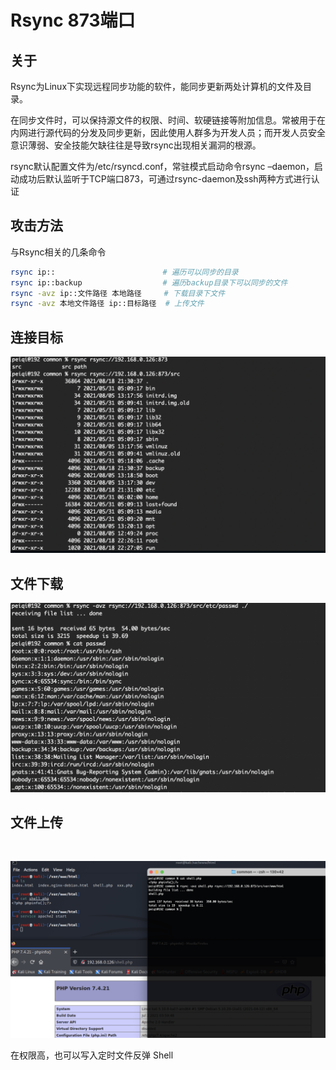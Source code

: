 # Rsync 873端口

## 关于

<a-checkbox checked>Rsync为Linux下实现远程同步功能的软件，能同步更新两处计算机的文件及目录。</a-checkbox></br>

<a-checkbox checked>在同步文件时，可以保持源文件的权限、时间、软硬链接等附加信息。常被用于在内网进行源代码的分发及同步更新，因此使用人群多为开发人员；而开发人员安全意识薄弱、安全技能欠缺往往是导致rsync出现相关漏洞的根源。</a-checkbox></br>

<a-checkbox checked>rsync默认配置文件为/etc/rsyncd.conf，常驻模式启动命令rsync –daemon，启动成功后默认监听于TCP端口873，可通过rsync-daemon及ssh两种方式进行认证</a-checkbox></br>

## 攻击方法

与Rsync相关的几条命令

```bash
rsync ip::                        # 遍历可以同步的目录
rsync ip::backup                  # 遍历backup目录下可以同步的文件
rsync -avz ip::文件路径 本地路径     # 下载目录下文件
rsync -avz 本地文件路径 ip::目标路径  # 上传文件
```

## 连接目标

![img](../../../.vuepress/public/img/1629296857028-f953fc8d-8b00-4ec7-93ac-89d22938faba.png)

## 文件下载

![img](../../../.vuepress/public/img/1629296903271-be04441e-f7be-4bb8-b1e6-c6e2fb5556f9.png)

## 文件上传

<a-alert type="success" message="在权限高，且已知Web路径的情况下，可上传Webshell文件获取权限" description="" showIcon>
</a-alert>
<br/>

![img](../../../.vuepress/public/img/1629297071728-8c831f5b-1de2-4a94-8809-964689e8b419.png)



在权限高，也可以写入定时文件反弹 Shell
